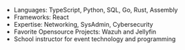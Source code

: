 - Languages: TypeScript, Python, SQL, Go, Rust, Assembly
- Frameworks: React
- Expertise: Networking, SysAdmin, Cybersecurity
- Favorite Opensource Projects: Wazuh and Jellyfin
- School instructor for event technology and programming
